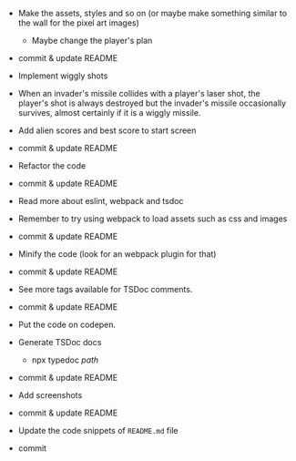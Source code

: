 - Make the assets, styles and so on (or maybe make something similar to the wall for the pixel art images)
  - Maybe change the player's plan
- commit & update README

- Implement wiggly shots
- When an invader's missile collides with a player's laser shot, the player's shot is always destroyed but the invader's missile occasionally survives, almost certainly if it is a wiggly missile.

- Add alien scores and best score to start screen
- commit & update README

- Refactor the code
- commit & update README

- Read more about eslint, webpack and tsdoc

- Remember to try using webpack to load assets such as css and images
- commit & update README

- Minify the code (look for an webpack plugin for that)
- commit & update README

- See more tags available for TSDoc comments.
- commit & update README

- Put the code on codepen.

- Generate TSDoc docs
  - npx typedoc _path_
- commit & update README

- Add screenshots
- commit & update README

- Update the code snippets of `README.md` file
- commit